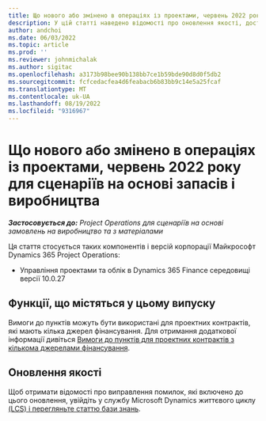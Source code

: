 ```yaml
---
title: Що нового або змінено в операціях із проектами, червень 2022 року для сценаріїв на основі запасів і виробництва
description: У цій статті наведено відомості про оновлення якості, доступні в червні 2022 року випуску програми Project Operations для сценаріїв на основі запасів і виробництва.
author: andchoi
ms.date: 06/03/2022
ms.topic: article
ms.prod: ''
ms.reviewer: johnmichalak
ms.author: sigitac
ms.openlocfilehash: a3173b98bee90b138bb7ce1b59bde90d8d0f5db2
ms.sourcegitcommit: fcfcedacfea4d6feabacb6b83bb9c14e5a25fcaf
ms.translationtype: MT
ms.contentlocale: uk-UA
ms.lasthandoff: 08/19/2022
ms.locfileid: "9316967"
---
```

# <a name="whats-new-or-changed-in-project-operations-june-2022-for-stockedproduction-based-scenarios"></a>Що нового або змінено в операціях із проектами, червень 2022 року для сценаріїв на основі запасів і виробництва

_**Застосовується до:** Project Operations для сценаріїв на основі замовлень на виробництво та з матеріалами_

Ця стаття стосується таких компонентів і версій корпорації Майкрософт Dynamics 365 Project Operations:

- Управління проектами та облік в Dynamics 365 Finance середовищі версії 10.0.27

## <a name="features-included-in-this-release"></a>Функції, що містяться у цьому випуску

Вимоги до пунктів можуть бути використані для проектних контрактів, які мають кілька джерел фінансування. Для отримання додаткової інформації дивіться [Вимоги до пунктів для проектних контрактів з кількома джерелами фінансування](../multiple-funding-sources-item-req.md).

## <a name="quality-updates"></a>Оновлення якості

Щоб отримати відомості про виправлення помилок, які включено до цього оновлення, увійдіть у службу Microsoft Dynamics життєвого циклу [(LCS) і перегляньте статтю бази знань](https://fix.lcs.dynamics.com/Issue/Details?bugId=673271).

